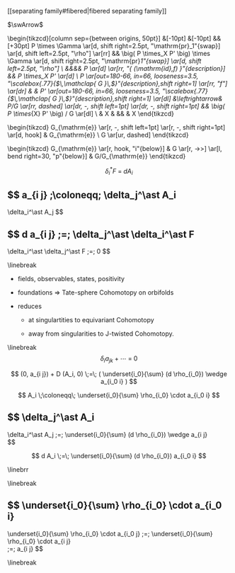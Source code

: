 
[[separating family#fibered|fibered separating family]]

$\swArrow$

\begin{tikzcd}[column sep={between origins, 50pt}]
    &[-10pt]
    &[-10pt]
    &&[+30pt]
    P \times \Gamma
    \ar[d, shift right=2.5pt, "\mathrm{pr}_1"{swap}]
    \ar[d, shift left=2.5pt, "\rho"]
    \ar[rr]
    &&
    \big(
      P \times_X P'
    \big) \times \Gamma
    \ar[d, shift right=2.5pt, "\mathrm{pr}_1"{swap}]
    \ar[d, shift left=2.5pt, "\rho"]
    \\
    &&&&
    P 
    \ar[d]
    \ar[rr, "{ (\mathrm{id},f) }"{description}]
    &&
    P \times_X P'
    \ar[d]
    \\
    P
      \ar[out=180-66, in=66, looseness=3.5, "\scalebox{.77}{$\,\mathclap{
        G
      }\,$}"{description},shift right=1]
    \ar[rr, "f"]
    \ar[dr]
    &
    &
    P'
      \ar[out=180-66, in=66, looseness=3.5, "\scalebox{.77}{$\,\mathclap{
        G
      }\,$}"{description},shift right=1]
    \ar[dl]
    &\leftrightarrow&
    P/G
    \ar[rr, dashed]
    \ar[dr, -, shift left=1pt]
    \ar[dr, -, shift right=1pt]
    &&
    \big(
      P
        \times_{X}
      P'
    \big) / G
    \ar[dl]
    \\
    &
    X
    &
    &&
    &
    X
\end{tikzcd}




\begin{tikzcd}
  G_{\mathrm{e}}
  \ar[r, -, shift left=1pt]
  \ar[r, -, shift right=1pt]
  \ar[d, hook]
  &
  G_{\mathrm{e}}
  \\
  G
  \ar[ur, dashed]
\end{tikzcd}

\begin{tikzcd}
  G_{\mathrm{e}}
  \ar[r, hook, "i"{below}]
  &
  G
  \ar[r, ->>]
  \ar[l, bend right=30, "p"{below}]
  &
  G/G_{\mathrm{e}}
\end{tikzcd}



$$
  \delta_i^\ast F
  \;=\;
  d A_i
$$

$$
  a_{i j} 
  \;\coloneqq\;
  \delta_j^\ast A_i
  -
  \delta_i^\ast A_j
$$

$$
  d a_{i j}
  \;=\;
  \delta_j^\ast \delta_i^\ast F
  -
  \delta_i^\ast \delta_j^\ast F
  \;=\;
  0
$$

\linebreak

* fields, observables, states, positivity

* foundations $\Rightarrow$ Tate-sphere Cohomotopy on orbifolds

* reduces

  * at singulartities to equivariant Cohomotopy

  * away from  singularities to J-twisted Cohomotopy.


\linebreak
$$
  \delta_i a_{j k}
  + 
  \cdots
  \;=\;
  0
$$

$$
  (0, a_{i j})
  + 
  D (A_i, 0)
  \;=\;
  ( \underset{i_0}{\sum}  (d \rho_{i_0}) \wedge a_{i_0 i} )
$$

$$
  A_i
  \;\coloneqq\;
  \underset{i_0}{\sum}
  \rho_{i_0} \cdot a_{i_0 i}
$$

$$
  \delta_j^\ast A_i
  -
  \delta_i^\ast A_j
  \;=\;
  \underset{i_0}{\sum}
  (d \rho_{i_0}) \wedge a_{i j}  
$$


$$
  d A_i
  \;=\;
  \underset{i_0}{\sum}
  (d \rho_{i_0}) a_{i_0 i}
$$

\linebrr


\linebreak

$$
  \underset{i_0}{\sum} \rho_{i_0} \cdot a_{i_0 i}
  -
  \underset{i_0}{\sum} \rho_{i_0} \cdot a_{i_0 j}
  \;=\;
  \underset{i_0}{\sum} \rho_{i_0} \cdot a_{i j}  
  \;=\;
  a_{i j}
$$


\linebreak


